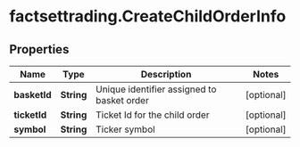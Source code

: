 # factsettrading.CreateChildOrderInfo

## Properties

Name | Type | Description | Notes
------------ | ------------- | ------------- | -------------
**basketId** | **String** | Unique identifier assigned to basket order | [optional] 
**ticketId** | **String** | Ticket Id for the child order | [optional] 
**symbol** | **String** | Ticker symbol | [optional] 


